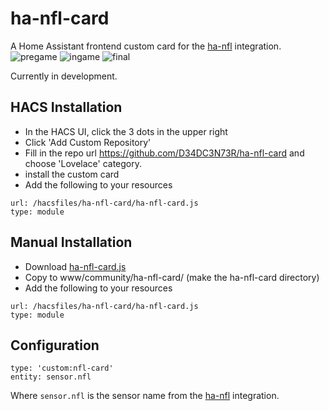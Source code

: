 # ha-nfl-card
A Home Assistant frontend custom card for the [ha-nfl](https://github.com/zacs/ha-nfl) integration.
![pregame](https://user-images.githubusercontent.com/9123670/135565805-193acf8c-82dd-42f3-ae66-761a5168538c.png)
![ingame](https://user-images.githubusercontent.com/9123670/135565814-64216f14-6f02-4742-a0fd-4964c07fce37.png)
![final](https://user-images.githubusercontent.com/9123670/135565818-5fca43ec-76b8-47f5-8d40-47f1a96df334.png)


Currently in development.

## HACS Installation
 - In the HACS UI, click the 3 dots in the upper right
 - Click 'Add Custom Repository'
 - Fill in the repo url https://github.com/D34DC3N73R/ha-nfl-card and choose 'Lovelace' category.
 - install the custom card
 - Add the following to your resources
```
url: /hacsfiles/ha-nfl-card/ha-nfl-card.js
type: module
```

## Manual Installation
 - Download [ha-nfl-card.js](https://raw.githubusercontent.com/D34DC3N73R/ha-nfl-card/main/dist/ha-nfl-card.js)
 - Copy to www/community/ha-nfl-card/ (make the ha-nfl-card directory)
 - Add the following to your resources
```
url: /hacsfiles/ha-nfl-card/ha-nfl-card.js
type: module
```

## Configuration
```
type: 'custom:nfl-card'
entity: sensor.nfl
```
Where `sensor.nfl` is the sensor name from the [ha-nfl](https://github.com/zacs/ha-nfl) integration.
